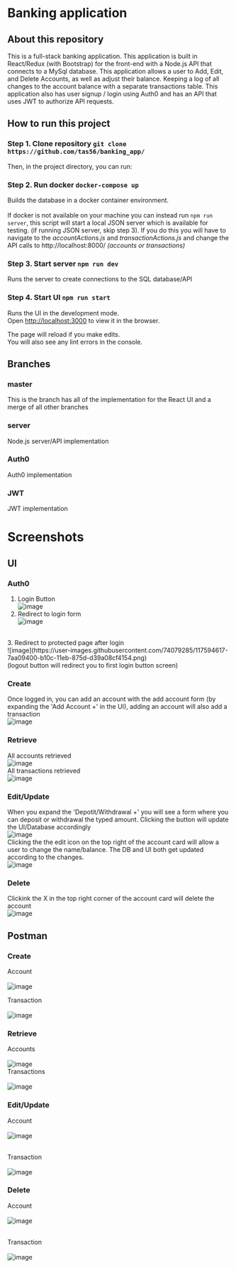 # Banking application

## About this repository

This is a full-stack banking application. This application is built in React/Redux (with Bootstrap) for the front-end with a Node.js API that connects to a MySql database. 
This application allows a user to Add, Edit, and Delete Accounts, as well as adjust their balance. Keeping a log of all changes to the account balance with a separate transactions table. This application also has user signup / login using Auth0 and has an API that uses JWT to authorize API requests.

## How to run this project

### Step 1. Clone repository `git clone https://github.com/tas56/banking_app/`

Then, in the project directory, you can run:

### Step 2. Run docker `docker-compose up`

Builds the database in a docker container environment.<br/><br/>
If docker is not available on your machine you can instead run `npm run server`, this script will start a local JSON server which is available for testing. (if running JSON server, skip step 3). If you do this you will have to navigate to the _accountActions.js_ and _transactionActions.js_ and change the API calls to http://localhost:8000/ _(accounts or transactions)_

### Step 3. Start server `npm run dev`

Runs the server to create connections to the SQL database/API

### Step 4. Start UI `npm run start`

Runs the UI in the development mode.\
Open [http://localhost:3000](http://localhost:3000) to view it in the browser.

The page will reload if you make edits.\
You will also see any lint errors in the console.

## Branches

### master

This is the branch has all of the implementation for the React UI and a merge of all other branches

### server

Node.js server/API implementation

### Auth0

Auth0 implementation

### JWT

JWT implementation

# Screenshots

## UI

### Auth0
1. Login Button<br/>
![image](https://user-images.githubusercontent.com/74079285/117594255-b7b85680-b10b-11eb-8bb9-d605cfedaa69.png)<br/>
2. Redirect to login form<br/>
![image](https://user-images.githubusercontent.com/74079285/117594337-ed5d3f80-b10b-11eb-869d-247bbec62600.png)
<br/>
3. Redirect to protected page after login<br/>
![image](https://user-images.githubusercontent.com/74079285/117594617-7aa09400-b10c-11eb-875d-d39a08cf4154.png)
<br/>
(logout button will redirect you to first login button screen)


### Create

Once logged in, you can add an account with the add account form (by expanding the 'Add Account +' in the UI), adding an account will also add a transaction <br />
![image](https://user-images.githubusercontent.com/74079285/117594586-678dc400-b10c-11eb-976e-8e9d2efeda0e.png)


### Retrieve

All accounts retrieved <br />
![image](https://user-images.githubusercontent.com/74079285/117594705-ab80c900-b10c-11eb-89fe-95fabef389a5.png)
<br />
All transactions retrieved<br/>
![image](https://user-images.githubusercontent.com/74079285/117594745-c5221080-b10c-11eb-99b1-690f17fa7dba.png)


### Edit/Update

When you expand the 'Depotit/Withdrawal +' you will see a form where you can deposit or withdrawal the typed amount. Clicking the button will update the UI/Database accordingly
<br />
![image](https://user-images.githubusercontent.com/74079285/117594887-22b65d00-b10d-11eb-9db7-c6d8310f05c7.png)
<br/>
Clicking the the edit icon on the top right of the account card will allow a user to change the name/balance. The DB and UI both get updated according to the changes.<br/>
![image](https://user-images.githubusercontent.com/74079285/117594997-83459a00-b10d-11eb-9ced-9cac0ce8239f.png)



### Delete

Clickink the X in the top right corner of the account card will delete the account <br />
![image](https://user-images.githubusercontent.com/74079285/117595120-de778c80-b10d-11eb-8bbc-d5ffb5e05195.png)


## Postman

### Create

Account<br/><br/>
![image](https://user-images.githubusercontent.com/74079285/117595444-d9ffa380-b10e-11eb-8984-32d6081d0fd9.png)
<br/>

Transaction<br/><br/>
![image](https://user-images.githubusercontent.com/74079285/117595390-b2104000-b10e-11eb-8028-c5de182e43ff.png)


### Retrieve

Accounts <br /><br/>
![image](https://user-images.githubusercontent.com/74079285/117595170-1979c000-b10e-11eb-8255-64e6d3b75592.png)
<br />
Transactions <br /><br/>
![image](https://user-images.githubusercontent.com/74079285/117595213-344c3480-b10e-11eb-8b1c-44309337e3de.png)


### Edit/Update

Account <br/><br/>
![image](https://user-images.githubusercontent.com/74079285/117595797-bdb03680-b10f-11eb-8cc3-afd7a1d5dcef.png)
<br/><br/>

Transaction<br/><br/>
![image](https://user-images.githubusercontent.com/74079285/117595759-a96c3980-b10f-11eb-89a4-510303cb6f8a.png)


### Delete

Account <br/><br/>
![image](https://user-images.githubusercontent.com/74079285/117595584-382c8680-b10f-11eb-9e22-bb9151b2c840.png)<br/><br/>

Transaction <br/><br/>
![image](https://user-images.githubusercontent.com/74079285/117595642-64480780-b10f-11eb-9d22-561c93de5e7a.png)


